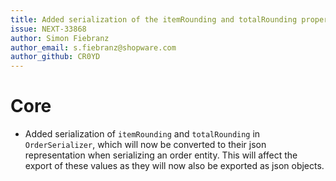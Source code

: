 ```yaml
---
title: Added serialization of the itemRounding and totalRounding property of an order entity
issue: NEXT-33868
author: Simon Fiebranz
author_email: s.fiebranz@shopware.com
author_github: CR0YD
---
```

# Core
* Added serialization of `itemRounding` and `totalRounding` in `OrderSerializer`, which will now be converted to their json representation when serializing an order entity. This will affect the export of these values as they will now also be exported as json objects.
